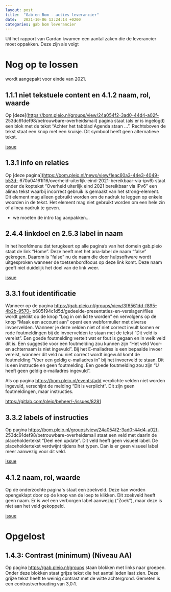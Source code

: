```yaml
---
layout: post
title:  "Gab en Bom - acties leverancier"
date:   2021-10-06 13:24:14 +0200
categories: gab bom leverancier
---
```

Uit het rapport van Cardan kwamen een aantal zaken die de leverancier moet oppakken. Deze zijn als volgt

# Nog op te lossen

wordt aangepakt voor einde van 2021.

## 1.1.1 niet tekstuele content en 4.1.2 naam, rol, waarde

Op [deze](https://bom.pleio.nl/groups/view/24a054f2-3ad0-44d4-a02f- 253dc91def98/betrouwbare-overheidsmail) pagina staat (als er is ingelogd) een blok met de tekst “Achter het tabblad Agenda staan ...”. Rechtsboven de tekst staat een knop met een kruisje. Dit symbool heeft geen alternatieve tekst.

[issue](https://gitlab.com/pleio/beheer/-/issues/8197)

## 1.3.1 info en relaties

Op [deze pagina](https://bom.pleio.nl/news/view/1eac60a3-44e3-4049-b53d- 670a04161f16/overheid-uiterlijk-eind-2021-bereikbaar-via-ipv6)  staat onder de koptekst “Overheid uiterlijk eind 2021 bereikbaar via IPv6” een alinea tekst waarbij incorrect gebruik is gemaakt van het strong-element. Dit element mag alleen gebruikt worden om de nadruk te leggen op enkele woorden in de tekst. Het element mag niet gebruikt worden om een hele zin of alinea nadruk te geven.

- we moeten de intro tag aanpakken...

## 2.4.4 linkdoel en 2.5.3 label in naam

In het hoofdmenu dat terugkeert op alle pagina’s van het domein gab.pleio staat de link “Home”. Deze heeft met het aria-label de naam “false” gekregen. Daarom is “false” nu de naam die door hulpsoftware wordt uitgesproken wanneer de toetsenbordfocus op deze link komt. Deze naam geeft niet duidelijk het doel van de link weer.

[issue](https://gitlab.com/pleio/beheer/-/issues/8278)

## 3.3.1 fout identificatie

Wanneer op de pagina https://gab.pleio.nl/groups/view/3f6561dd-f895-4b2b-9570- b605194c1d5d/gedeelde-presentaties-en-verslagen/files wordt geklikt op de knop “Log in om lid te worden” en vervolgens op de knop “Maak een account aan” opent een webformulier met diverse invoervelden. Wanneer je deze velden niet of niet correct invult komen er rode foutmeldingen bij de invoervelden te staan met de tekst “Dit veld is vereist”. Een goede foutmelding vertelt wat er fout is gegaan en in welk veld dit is. Een suggestie voor een foutmelding zou kunnen zijn “Het veld Voor- en achternaam is niet ingevuld”. Bij het E-mailadres is een bepaalde invoer vereist, wanneer dit veld nu niet correct wordt ingevuld komt de foutmelding “Voer een geldig e-mailadres in” bij het invoerveld te staan. Dit is een instructie en geen foutmelding. Een goede foutmelding zou zijn “U heeft geen geldig e-mailadres ingevuld”.

Als op pagina https://bom.pleio.nl/events/add verplichte velden niet worden ingevuld, verschijnt de melding “Dit is verplicht”. Dit zijn geen foutmeldingen, maar instructies.

https://gitlab.com/pleio/beheer/-/issues/8281

## 3.3.2 labels of instructies

Op pagina https://bom.pleio.nl/groups/view/24a054f2-3ad0-44d4-a02f- 253dc91def98/betrouwbare-overheidsmail staat een veld met daarin de placeholdertekst “Deel een update”. Dit veld heeft geen visueel label. De placeholdertekst verdwijnt tijdens het typen. Dan is er geen visueel label meer aanwezig voor dit veld.

[issue](https://gitlab.com/pleio/beheer/-/issues/8282)

## 4.1.2 naam, rol, waarde

Op de onderzochte pagina's staat een zoekveld. Deze kan worden opengeklapt door op de knop van de loep te klikken. Dit zoekveld heeft geen naam. Er is wel een verborgen label aanwezig (“Zoek”), maar deze is niet aan het veld gekoppeld.

[issue](https://gitlab.com/pleio/beheer/-/issues/8283)
# Opgelost

## 1.4.3: Contrast (minimum) (Niveau AA)

Op pagina https://gab.pleio.nl/groups staan blokken met links naar groepen. Onder deze blokken staat grijze tekst die het aantal leden laat zien. Deze grijze tekst heeft te weinig contrast met de witte achtergrond. Gemeten is een contrastverhouding van 3,0:1.
